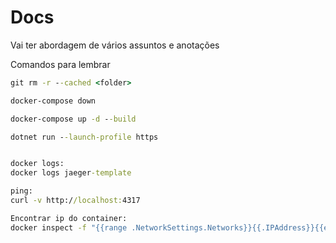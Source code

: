 # Docs

Vai ter abordagem de vários assuntos e anotações


Comandos para lembrar
```cmd
git rm -r --cached <folder>

docker-compose down

docker-compose up -d --build

dotnet run --launch-profile https


docker logs:
docker logs jaeger-template

ping:
curl -v http://localhost:4317

Encontrar ip do container:
docker inspect -f "{{range .NetworkSettings.Networks}}{{.IPAddress}}{{end}}" jaeger-template
```